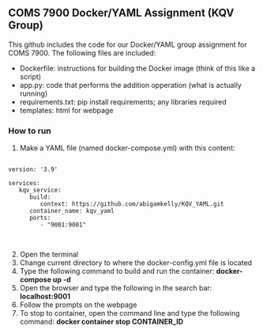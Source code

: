 ##  COMS 7900 Docker/YAML Assignment (KQV Group)

This github includes the code for our Docker/YAML group assignment for COMS 7900.  The following files are included:

* Dockerfile: instructions for building the Docker image (think of this like a script)
* app.py: code that performs the addition opperation (what is actually running)
* requirements.txt: pip install requirements; any libraries required
* templates: html for webpage

### How to run

1. Make a YAML file (named docker-compose.yml) with this content:

   <clipboard-copy for="code-block"></clipboard-copy>
<pre id="code-block">
<code>
version: '3.9'

services:
   kqv_service:
      build:
         context: https://github.com/abigamkelly/KQV_YAML.git    
      container_name: kqv_yaml
      ports:
         - "9001:9001"

</code>
</pre>

2. Open the terminal
3. Change current directory to where the docker-config.yml file is located
4. Type the following command to build and run the container: **docker-compose up -d**
5. Open the browser and type the following in the search bar: **localhost:9001**
6. Follow the prompts on the webpage
7. To stop to container, open the command line and type the following command: **docker container stop CONTAINER_ID**
